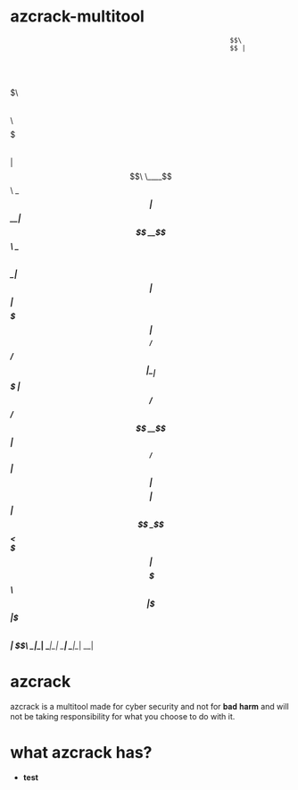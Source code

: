 # azcrack-multitool
                                                           $$\       
                                                           $$ |      
 $$$$$$\  $$$$$$$$\  $$$$$$$\  $$$$$$\  $$$$$$\   $$$$$$$\ $$ |  $$\ 
 \____$$\ \____$$  |$$  _____|$$  __$$\ \____$$\ $$  _____|$$ | $$  |
 $$$$$$$ |  $$$$ _/ $$ /      $$ |  \__|$$$$$$$ |$$ /      $$$$$$  / 
$$  __$$ | $$  _/   $$ |      $$ |     $$  __$$ |$$ |      $$  _$$<  
\$$$$$$$ |$$$$$$$$\ \$$$$$$$\ $$ |     \$$$$$$$ |\$$$$$$$\ $$ | \$$\ 
 \_______|\________| \_______|\__|      \_______| \_______|\__|  \__|
  # azcrack
  azcrack is a multitool made for cyber security and not for 𝐛𝐚𝐝 𝐡𝐚𝐫𝐦 and will not be taking responsibility for what you choose to do with it.

  # what azcrack has?
  - **test**
